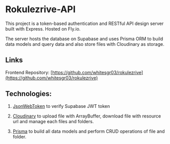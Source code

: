 # Rokulezrive-API

This project is a token-based authentication and RESTful API design server built with Express. Hosted on Fly.io.

The server hosts the database on Supabase and uses Prisma ORM to build data models and query data and also store files with Cloudinary as storage.

## Links

Frontend Repository: [https://github.com/whitesgr03/rokulezrive](https://github.com/whitesgr03/rokulezrive)

## Technologies:  

1. [JsonWebToken](https://github.com/auth0/node-jsonwebtoken) to verify Supabase JWT token 

2. [Cloudinary](https://cloudinary.com/) to upload file with ArrayBuffer, download file with resource url and manage each files and folders.

3. [Prisma](https://www.prisma.io/docs/orm) to build all data models and perform CRUD operations of file and folder.